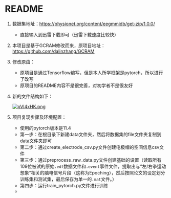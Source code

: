 # README

1. 数据集地址：https://physionet.org/content/eegmmidb/get-zip/1.0.0/

    - 直接输入到迅雷下载即可（迅雷下载速度比较快）

2. 本项目是基于GCRAM修改而来，原项目地址：https://github.com/dalinzhang/GCRAM

3. 修改原由：

    - 原项目是通过Tensorflow编写，但是本人所学框架是pytorch，所以进行了改写
    - 原项目的README内容不是很完善，对初学者不是很友好

4. 新的文件结构如下：

    [![pVI4xHK.png](https://s21.ax1x.com/2025/09/27/pVI4xHK.png)](https://imgse.com/i/pVI4xHK)

5. 项目复现步骤及环境配置：

    - 使用的pytorch版本是11.4
    - 第一步：在根目录下新建data文件夹，然后将数据集的file文件夹复制到data文件夹即可
    - 第二步：通过create_electrode_csv.py文件创建电极帽的空间信息csv文件
    - 第三步：通过preprocess_raw_data.py文件创建基础的设置（读取所有109位被试的原始`.edf`数据文件和`.event`事件文件，提取出与“左/右拳运动想象”相关的脑电信号片段（这称为Epoching），然后按照论文的设定划分训练集和测试集，最后保存为单一的`.mat`文件。）
    - 第四步：运行train_pytorch.py文件进行训练
    - 